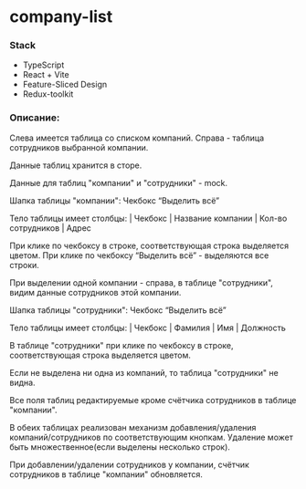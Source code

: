 # company-list


### Stack
- TypeScript
- React + Vite
- Feature-Sliced Design
- Redux-toolkit


### Описание:
Слева имеется таблица со списком компаний.
Справа - таблица сотрудников выбранной компании.

Данные таблиц хранится в сторе.

Данные для таблиц "компании" и "сотрудники" - mock.


Шапка таблицы "компании": Чекбокс “Выделить всё”

Тело таблицы имеет столбцы: | Чекбокс | Название компании | Кол-во сотрудников | Адрес

При клике по чекбоксу в строке, соответствующая строка выделяется цветом.
При клике по чекбоксу “Выделить всё” - выделяются все строки.

При выделении одной компании - справа, в таблице "сотрудники", видим данные сотрудников этой компании.


Шапка таблицы "сотрудники": Чекбокс “Выделить всё”

Тело таблицы имеет столбцы: | Чекбокс | Фамилия | Имя | Должность

В таблице "сотрудники" при клике по чекбоксу в строке, соответствующая строка выделяется цветом.

Если не выделена ни одна из компаний, то таблица "сотрудники" не видна.

Все поля таблиц редактируемые кроме счётчика сотрудников в таблице "компании".

В обеих таблицах реализован механизм добавления/удаления компаний/сотрудников по соответствующим кнопкам.
Удаление может быть множественное(если выделены несколько строк).

При добавлении/удалении сотрудников у компании, счётчик сотрудников в таблице "компании" обновляется.
